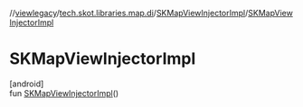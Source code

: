 //[viewlegacy](../../../index.md)/[tech.skot.libraries.map.di](../index.md)/[SKMapViewInjectorImpl](index.md)/[SKMapViewInjectorImpl](-s-k-map-view-injector-impl.md)

# SKMapViewInjectorImpl

[android]\
fun [SKMapViewInjectorImpl](-s-k-map-view-injector-impl.md)()
